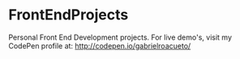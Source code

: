 # FrontEndProjects
Personal Front End Development projects. For live demo's, visit my CodePen profile at: http://codepen.io/gabrielroacueto/
